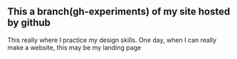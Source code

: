 ## This a branch(gh-experiments) of my site hosted by github

This really where I practice my design skills. One day, when I can really make a website, this may be my landing page
